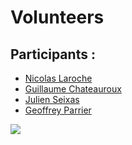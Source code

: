 # Volunteers

## Participants :

- [Nicolas Laroche](https://github.com/Laroche-Nicolas/)
- [Guillaume Chateauroux](https://github.com/chxGuillaume/)
- [Julien Seixas](https://github.com/MrZyr0/)
- [Geoffrey Parrier](https://github.com/geoffreyparrier/)

<img src="https://cutewallpaper.org/24/confetti-transparent-gif/download-confetti-vector-gif-kemprot-blog.gif">
